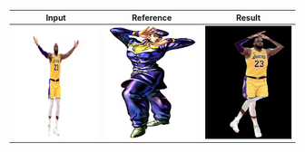 Input | Reference |  Result
:-------------------------:|:-------------------------:|:-------------------------:
<img src="https://github.com/mifanbing/DeformItV3/blob/main/lbj.png" width="200" height="200"> | <img src="https://github.com/mifanbing/DeformItV3/blob/main/Josuke4.webp" width="200" height="200"> | <img src="https://github.com/mifanbing/DeformItV3/blob/main/output.png" width="200" height="200">
